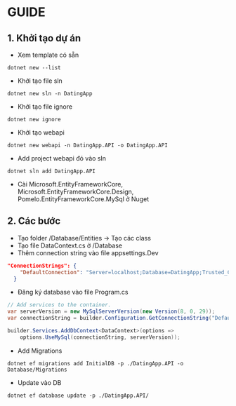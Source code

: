 # GUIDE

## 1. Khởi tạo dự án
- Xem template có sẵn
```
dotnet new --list
```
- Khởi tạo file sln
```
dotnet new sln -n DatingApp
```
- Khởi tạo file ignore
```
dotnet new ignore
```
- Khởi tạo webapi
```
dotnet new webapi -n DatingApp.API -o DatingApp.API
```
- Add project webapi đó vào sln
```
dotnet sln add DatingApp.API
```
- Cài Microsoft.EntityFrameworkCore, Microsoft.EntityFrameworkCore.Design, Pomelo.EntityFrameworkCore.MySql ở Nuget

## 2. Các bước
- Tạo folder /Database/Entities -> Tạo các class
- Tạo file DataContext.cs ở /Database
- Thêm connection string vào file appsettings.Dev
```json
"ConnectionStrings": {
    "DefaultConnection": "Server=localhost;Database=DatingApp;Trusted_Connection=True;"
  }
```
- Đăng ký database vào file Program.cs
```cs
// Add services to the container.
var serverVersion = new MySqlServerVersion(new Version(8, 0, 29));
var connectionString = builder.Configuration.GetConnectionString("DefaultConnection");

builder.Services.AddDbContext<DataContext>(options => 
    options.UseMySql(connectionString, serverVersion));
```
- Add Migrations
```
dotnet ef migrations add InitialDB -p ./DatingApp.API -o Database/Migrations
```
- Update vào DB
```
dotnet ef database update -p ./DatingApp.API/
```